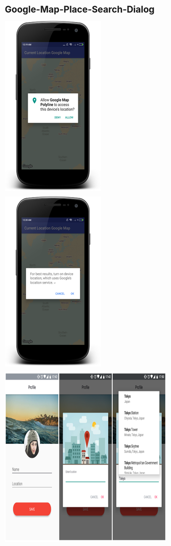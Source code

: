 # Google-Map-Place-Search-Dialog

  <img src="https://raw.githubusercontent.com/kotlinkarun/Google-Map-Place-Search-Dialog/master/art/pic1.png"
 data-canonical-src="#" width="300" height="530" />

 <img src="https://raw.githubusercontent.com/kotlinkarun/Google-Map-Place-Search-Dialog/master/art/pic2.png"
 data-canonical-src="#" width="300" height="530" />
 
 
 <img src="https://raw.githubusercontent.com/kotlinkarun/Google-Map-Place-Search-Dialog/master/art/pic3.png"
 data-canonical-src="#" width="1200" height="530" />

